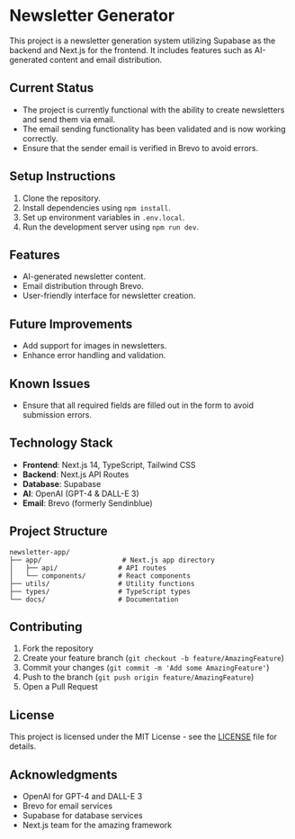 # Newsletter Generator

This project is a newsletter generation system utilizing Supabase as the backend and Next.js for the frontend. It includes features such as AI-generated content and email distribution.

## Current Status
- The project is currently functional with the ability to create newsletters and send them via email.
- The email sending functionality has been validated and is now working correctly.
- Ensure that the sender email is verified in Brevo to avoid errors.

## Setup Instructions
1. Clone the repository.
2. Install dependencies using `npm install`.
3. Set up environment variables in `.env.local`.
4. Run the development server using `npm run dev`.

## Features
- AI-generated newsletter content.
- Email distribution through Brevo.
- User-friendly interface for newsletter creation.

## Future Improvements
- Add support for images in newsletters.
- Enhance error handling and validation.

## Known Issues
- Ensure that all required fields are filled out in the form to avoid submission errors.

## Technology Stack

- **Frontend**: Next.js 14, TypeScript, Tailwind CSS
- **Backend**: Next.js API Routes
- **Database**: Supabase
- **AI**: OpenAI (GPT-4 & DALL-E 3)
- **Email**: Brevo (formerly Sendinblue)

## Project Structure

```
newsletter-app/
├── app/                    # Next.js app directory
│   ├── api/               # API routes
│   └── components/        # React components
├── utils/                 # Utility functions
├── types/                 # TypeScript types
└── docs/                  # Documentation
```

## Contributing

1. Fork the repository
2. Create your feature branch (`git checkout -b feature/AmazingFeature`)
3. Commit your changes (`git commit -m 'Add some AmazingFeature'`)
4. Push to the branch (`git push origin feature/AmazingFeature`)
5. Open a Pull Request

## License

This project is licensed under the MIT License - see the [LICENSE](LICENSE) file for details.

## Acknowledgments

- OpenAI for GPT-4 and DALL-E 3
- Brevo for email services
- Supabase for database services
- Next.js team for the amazing framework
